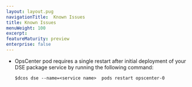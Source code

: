 ```yaml
---
layout: layout.pug
navigationTitle:  Known Issues
title: Known Issues
menuWeight: 100
excerpt:
featureMaturity: preview
enterprise: false
---
```


- OpsCenter pod requires a single restart after initial deployment of your DSE package service by running the following command:
  ```
  $dcos dse --name=<service name>  pods restart opscenter-0
  ```
